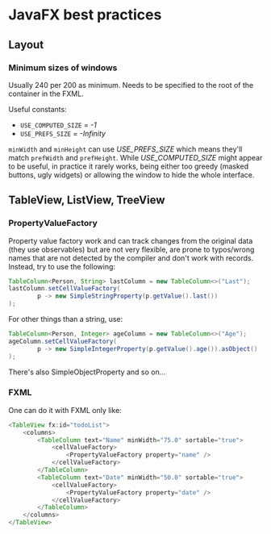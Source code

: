 # JavaFX best practices

## Layout

### Minimum sizes of windows

Usually 240 per 200 as minimum. Needs to be specified to the root of the container in the FXML.

Useful constants:

- `USE_COMPUTED_SIZE` = _-1_
- `USE_PREFS_SIZE` = _-Infinity_

`minWidth` and `minHeight` can use _USE_PREFS_SIZE_ which means they'll match `prefWidth` and `prefHeight`. While _USE_COMPUTED_SIZE_ might appear to be useful, in practice it rarely works, being either too greedy (masked buttons, ugly widgets) or allowing the window to hide the whole interface.

## TableView, ListView, TreeView

### PropertyValueFactory

Property value factory work and can track changes from the original data (they use observables) but are not very flexible, are prone to typos/wrong names that are not detected by the compiler and don't work with records. Instead, try to use the following:

```java
TableColumn<Person, String> lastColumn = new TableColumn<>("Last");
lastColumn.setCellValueFactory(
        p -> new SimpleStringProperty(p.getValue().last())
);
```

For other things than a string, use:

```java
TableColumn<Person, Integer> ageColumn = new TableColumn<>("Age");
ageColumn.setCellValueFactory(
        p -> new SimpleIntegerProperty(p.getValue().age()).asObject()
);
```

There's also SimpleObjectProperty<MyType> and so on...

### FXML

One can do it with FXML only like:

```java
<TableView fx:id="todoList">
    <columns>
        <TableColumn text="Name" minWidth="75.0" sortable="true">
            <cellValueFactory>
                <PropertyValueFactory property="name" />
            </cellValueFactory>
        </TableColumn>
        <TableColumn text="Date" minWidth="50.0" sortable="true">
            <cellValueFactory>
                <PropertyValueFactory property="date" />
            </cellValueFactory>
        </TableColumn>
    </columns>
</TableView>
```
